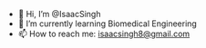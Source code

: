 - 👋 Hi, I’m @IsaacSingh
- 🌱 I’m currently learning Biomedical Engineering
- 📫 How to reach me: isaacsingh8@gmail.com

<!---
IsaacSingh/IsaacSingh is a ✨ special ✨ repository because its `README.md` (this file) appears on your GitHub profile.
You can click the Preview link to take a look at your changes.
--->
